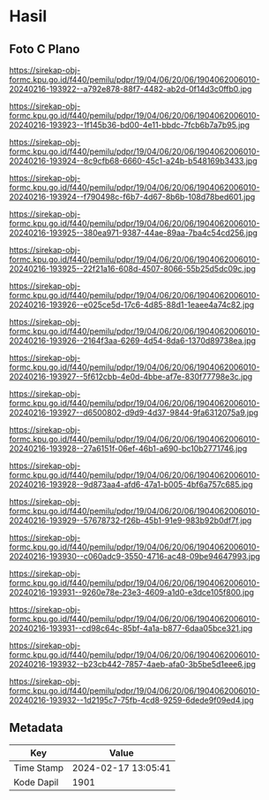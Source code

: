 # Hasil

## Foto C Plano

https://sirekap-obj-formc.kpu.go.id/f440/pemilu/pdpr/19/04/06/20/06/1904062006010-20240216-193922--a792e878-88f7-4482-ab2d-0f14d3c0ffb0.jpg

https://sirekap-obj-formc.kpu.go.id/f440/pemilu/pdpr/19/04/06/20/06/1904062006010-20240216-193923--1f145b36-bd00-4e11-bbdc-7fcb6b7a7b95.jpg

https://sirekap-obj-formc.kpu.go.id/f440/pemilu/pdpr/19/04/06/20/06/1904062006010-20240216-193924--8c9cfb68-6660-45c1-a24b-b548169b3433.jpg

https://sirekap-obj-formc.kpu.go.id/f440/pemilu/pdpr/19/04/06/20/06/1904062006010-20240216-193924--f790498c-f6b7-4d67-8b6b-108d78bed601.jpg

https://sirekap-obj-formc.kpu.go.id/f440/pemilu/pdpr/19/04/06/20/06/1904062006010-20240216-193925--380ea971-9387-44ae-89aa-7ba4c54cd256.jpg

https://sirekap-obj-formc.kpu.go.id/f440/pemilu/pdpr/19/04/06/20/06/1904062006010-20240216-193925--22f21a16-608d-4507-8066-55b25d5dc09c.jpg

https://sirekap-obj-formc.kpu.go.id/f440/pemilu/pdpr/19/04/06/20/06/1904062006010-20240216-193926--e025ce5d-17c6-4d85-88d1-1eaee4a74c82.jpg

https://sirekap-obj-formc.kpu.go.id/f440/pemilu/pdpr/19/04/06/20/06/1904062006010-20240216-193926--2164f3aa-6269-4d54-8da6-1370d89738ea.jpg

https://sirekap-obj-formc.kpu.go.id/f440/pemilu/pdpr/19/04/06/20/06/1904062006010-20240216-193927--5f612cbb-4e0d-4bbe-af7e-830f77798e3c.jpg

https://sirekap-obj-formc.kpu.go.id/f440/pemilu/pdpr/19/04/06/20/06/1904062006010-20240216-193927--d6500802-d9d9-4d37-9844-9fa6312075a9.jpg

https://sirekap-obj-formc.kpu.go.id/f440/pemilu/pdpr/19/04/06/20/06/1904062006010-20240216-193928--27a6151f-06ef-46b1-a690-bc10b2771746.jpg

https://sirekap-obj-formc.kpu.go.id/f440/pemilu/pdpr/19/04/06/20/06/1904062006010-20240216-193928--9d873aa4-afd6-47a1-b005-4bf6a757c685.jpg

https://sirekap-obj-formc.kpu.go.id/f440/pemilu/pdpr/19/04/06/20/06/1904062006010-20240216-193929--57678732-f26b-45b1-91e9-983b92b0df7f.jpg

https://sirekap-obj-formc.kpu.go.id/f440/pemilu/pdpr/19/04/06/20/06/1904062006010-20240216-193930--c060adc9-3550-4716-ac48-09be94647993.jpg

https://sirekap-obj-formc.kpu.go.id/f440/pemilu/pdpr/19/04/06/20/06/1904062006010-20240216-193931--9260e78e-23e3-4609-a1d0-e3dce105f800.jpg

https://sirekap-obj-formc.kpu.go.id/f440/pemilu/pdpr/19/04/06/20/06/1904062006010-20240216-193931--cd98c64c-85bf-4a1a-b877-6daa05bce321.jpg

https://sirekap-obj-formc.kpu.go.id/f440/pemilu/pdpr/19/04/06/20/06/1904062006010-20240216-193932--b23cb442-7857-4aeb-afa0-3b5be5d1eee6.jpg

https://sirekap-obj-formc.kpu.go.id/f440/pemilu/pdpr/19/04/06/20/06/1904062006010-20240216-193932--1d2195c7-75fb-4cd8-9259-6dede9f09ed4.jpg


## Metadata

| Key        | Value               |
| ---------- | ------------------- |
| Time Stamp | 2024-02-17 13:05:41 |
| Kode Dapil | 1901                |



